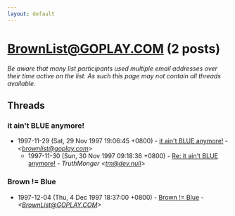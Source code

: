 ```yaml
---
layout: default
---
```


# <BrownList@GOPLAY.COM> (2 posts)

_Be aware that many list participants used multiple email addresses over their time active on the list. As such this page may not contain all threads available._

## Threads

### it ain't BLUE anymore!
+ 1997-11-29 (Sat, 29 Nov 1997 19:06:45 +0800) - [it ain't BLUE anymore!](/archive/1997/11/c01541054a0ca5189b213d02c7358817e7ff65e87f6584c82b2f72f0ac34745c) - _\<brownlist@goplay.com\>_
  + 1997-11-30 (Sun, 30 Nov 1997 09:18:36 +0800) - [Re: it ain't BLUE anymore!](/archive/1997/11/ef4f2ea8b5a57d98517b9cf0b62052dbd0d1095811d2e07918b0e79c1bb969e5) - _TruthMonger \<tm@dev.null\>_

### Brown != Blue
+ 1997-12-04 (Thu, 4 Dec 1997 18:37:00 +0800) - [Brown != Blue](/archive/1997/12/7866478d4f6d2296f0213f0c5510a2a6cbd928b6a6375f9d15a80d4540cfa211) - _\<BrownList@GOPLAY.COM\>_


